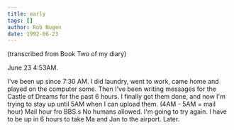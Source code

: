 ```yaml
---
title: early
tags: []
author: Rob Nugen
date: 1992-06-23
---
```


<p class=note>(transcribed from Book Two of my diary)

<p class=date>June 23 4:53AM.

<p>I've been up since 7:30 AM.  I did laundry, went to work, came home
and played on the computer some.  Then I've been writing messages for
the Castle of Dreams for the past 6 hours.  I finally got them done,
and now I'm trying to stay up until 5AM when I can upload them.  (4AM
- 5AM = mail hour) Mail hour fro BBS.s No humans allowed.  I'm going
to try again.  I have to be up in 6 hours to take Ma and Jan to the
airport.  Later.
